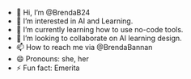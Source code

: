 - 👋 Hi, I’m @BrendaB24
- 👀 I’m interested in AI and Learning.
- 🌱 I’m currently learning how to use no-code tools.
- 💞️ I’m looking to collaborate on AI learning design.
- 📫 How to reach me via @BrendaBannan
- 😄 Pronouns: she, her
- ⚡ Fun fact: Emerita

<!---
BrendaB24/BrendaB24 is a ✨ special ✨ repository because its `README.md` (this file) appears on your GitHub profile.
You can click the Preview link to take a look at your changes.
--->
